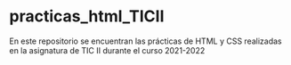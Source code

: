 # practicas_html_TICII
 En este repositorio se encuentran las prácticas de HTML y CSS realizadas en la asignatura de TIC II durante el curso 2021-2022
